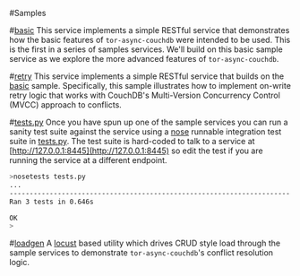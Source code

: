 #Samples

#[basic](basic)
This service implements a simple RESTful service that
demonstrates how the basic features of ```tor-async-couchdb``` were intended to be used.
This is the first in a series of samples services.
We'll build on this basic sample service as we explore the more
advanced features of ```tor-async-couchdb```.

#[retry](retry)
This service implements a simple RESTful service that
builds on the [basic](basic) sample.
Specifically, this sample illustrates how
to implement on-write retry logic that works with CouchDB's
Multi-Version Concurrency Control (MVCC) approach to conflicts.

#[tests.py](tests.py)
Once you have spun up one of the sample services you can run
a sanity test suite against the service using a
[nose](https://nose.readthedocs.org/en/latest/) runnable
integration test suite in [tests.py](tests.py).
The test suite is hard-coded to talk to a service at
[http://127.0.0.1:8445](http://127.0.0.1:8445) so edit
the test if you are running the service at a different
endpoint.

```bash
>nosetests tests.py
...
----------------------------------------------------------------------
Ran 3 tests in 0.646s

OK
>
```

#[loadgen](loadgen)
A [locust](http://locust.io/) based utility which drives CRUD style
load through the sample services to demonstrate ```tor-async-couchdb```'s
conflict resolution logic.
